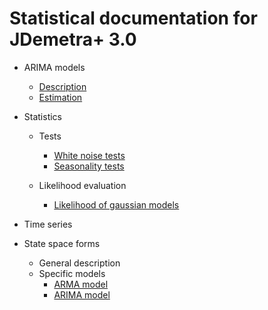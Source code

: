 # Statistical documentation for JDemetra+ 3.0


* ARIMA models

  *  [Description](arima/arima.md)
  *  [Estimation](arima/estimation/overview.md)

* Statistics

  * Tests
    * [White noise tests](./stats/tests/wn/overview.md)
    * [Seasonality tests](./stats/tests/seasonality/overview.md)

  * Likelihood evaluation
    * [Likelihood of gaussian models](./likelihood/ll.md)

* Time series

* State space forms
  * General description
  * Specific models
    * [ARMA model](ssf/implementations/arma_ssf.md)
    * [ARIMA model](ssf/implementations/arima_ssf.md)
